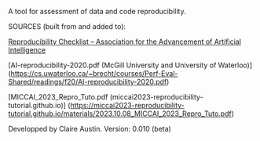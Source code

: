 A tool for assessment of data and code reproducibility.

SOURCES (built from and added to): 

[Reproducibility Checklist – Association for the Advancement of Artificial Intelligence](https://aaai.org/conference/aaai/aaai-23/reproducibility-checklist/)

[AI-reproducibility-2020.pdf (McGill University and University of Waterloo)]
(https://cs.uwaterloo.ca/~brecht/courses/Perf-Eval-Shared/readings/f20/AI-reproducibility-2020.pdf)

[MICCAI_2023_Repro_Tuto.pdf (miccai2023-reproducibility-tutorial.github.io)]
(https://miccai2023-reproducibility-tutorial.github.io/materials/2023.10.08_MICCAI_2023_Repro_Tuto.pdf)

Developped by Claire Austin.
Version: 0.010 (beta)
